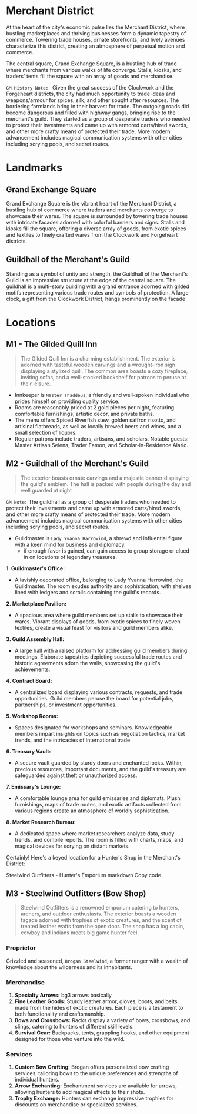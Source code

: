 # Merchant District

At the heart of the city's economic pulse lies the Merchant District, where bustling marketplaces and thriving businesses form a dynamic tapestry of commerce. Towering trade houses, ornate storefronts, and lively avenues characterize this district, creating an atmosphere of perpetual motion and commerce.

The central square, Grand Exchange Square, is a bustling hub of trade where merchants from various walks of life converge. Stalls, kiosks, and traders' tents fill the square with an array of goods and merchandise.

`GM History Note: ` Given the great success of the Clockwork and the Forgeheart districts, the city had much opportunity to trade ideas and weapons/armour for spices, silk, and other sought after resources. The bordering farmlands bring in their harvest for trade. The outgoing roads did become dangerous and filled with highway gangs, bringing rise to the merchant's guild. They started as a group of desperate traders who needed to protect their investments and came up with armored carts/hired swords, and other more crafty means of protected their trade. More modern advancement includes magical communication systems with other cities including scrying pools, and secret routes.

# Landmarks

## Grand Exchange Square

Grand Exchange Square is the vibrant heart of the Merchant District, a bustling hub of commerce where traders and merchants converge to showcase their wares. The square is surrounded by towering trade houses with intricate facades adorned with colorful banners and signs. Stalls and kiosks fill the square, offering a diverse array of goods, from exotic spices and textiles to finely crafted wares from the Clockwork and Forgeheart districts.

## Guildhall of the Merchant's Guild

Standing as a symbol of unity and strength, the Guildhall of the Merchant's Guild is an impressive structure at the edge of the central square. The guildhall is a multi-story building with a grand entrance adorned with gilded motifs representing various trade routes and symbols of protection. A large clock, a gift from the Clockwork District, hangs prominently on the facade

# Locations

## M1 - The Gilded Quill Inn

> The Gilded Quill Inn is a charming establishment. The exterior is adorned with tasteful wooden carvings and a wrought-iron sign displaying a stylized quill. The common area boasts a cozy fireplace, inviting sofas, and a well-stocked bookshelf for patrons to peruse at their leisure.

- Innkeeper is `Master Thaddeus`, a friendly and well-spoken individual who prides himself on providing quality service.
- Rooms are reasonably priced at 2 gold pieces per night, featuring comfortable furnishings, artistic decor, and private baths.
- The menu offers Spiced Riverfish stew, golden saffron risotto, and artisinal flatbreads, as well as locally brewed beers and wines, and a small selection of liquors.
- Regular patrons include traders, artisans, and scholars. Notable guests: Master Artisan Selena, Trader Eamon, and Scholar-in-Residence Alaric.

## M2 - Guildhall of the Merchant's Guild

> The exterior boasts ornate carvings and a majestic banner displaying the guild's emblem. The hall is packed with people during the day and well guarded at night

`GM Note:` The guildhall as a group of desperate traders who needed to protect their investments and came up with armored carts/hired swords, and other more crafty means of protected their trade. More modern advancement includes magical communication systems with other cities including scrying pools, and secret routes.

- Guildmaster is `Lady Yvanna Harrowind`, a shrewd and influential figure with a keen mind for business and diplomacy.
    - if enough favor is gained, can gain access to group storage or clued in on locations of legendary treasures.

**1. Guildmaster's Office:**
   - A lavishly decorated office, belonging to Lady Yvanna Harrowind, the Guildmaster. The room exudes authority and sophistication, with shelves lined with ledgers and scrolls containing the guild's records.

**2. Marketplace Pavilion:**
   - A spacious area where guild members set up stalls to showcase their wares. Vibrant displays of goods, from exotic spices to finely woven textiles, create a visual feast for visitors and guild members alike.

**3. Guild Assembly Hall:**
   - A large hall with a raised platform for addressing guild members during meetings. Elaborate tapestries depicting successful trade routes and historic agreements adorn the walls, showcasing the guild's achievements.

**4. Contract Board:**
   - A centralized board displaying various contracts, requests, and trade opportunities. Guild members peruse the board for potential jobs, partnerships, or investment opportunities.

**5. Workshop Rooms:**
   - Spaces designated for workshops and seminars. Knowledgeable members impart insights on topics such as negotiation tactics, market trends, and the intricacies of international trade.

**6. Treasury Vault:**
   - A secure vault guarded by sturdy doors and enchanted locks. Within, precious resources, important documents, and the guild's treasury are safeguarded against theft or unauthorized access.

**7. Emissary's Lounge:**
   - A comfortable lounge area for guild emissaries and diplomats. Plush furnishings, maps of trade routes, and exotic artifacts collected from various regions create an atmosphere of worldly sophistication.

**8. Market Research Bureau:**
   - A dedicated space where market researchers analyze data, study trends, and compile reports. The room is filled with charts, maps, and magical devices for scrying on distant markets.


Certainly! Here's a keyed location for a Hunter's Shop in the Merchant's District:

Steelwind Outfitters - Hunter's Emporium
markdown
Copy code

## M3 - Steelwind Outfitters (Bow Shop)

> Steelwind Outfitters is a renowned emporium catering to hunters, archers, and outdoor enthusiasts. The exterior boasts a wooden façade adorned with trophies of exotic creatures, and the scent of treated leather wafts from the open door. The shop has a log cabin, cowboy and indians meets big game hunter feel.

### Proprietor

Grizzled and seasoned, `Brogan Steelwind`, a former ranger with a wealth of knowledge about the wilderness and its inhabitants.

### Merchandise
1. **Specialty Arrows:** bg3 arrows basically
2. **Fine Leather Goods:** Sturdy leather armor, gloves, boots, and belts made from the hides of exotic creatures. Each piece is a testament to both functionality and craftsmanship.
3. **Bows and Crossbows:** Racks display a variety of bows, crossbows, and slings, catering to hunters of different skill levels.
4. **Survival Gear:** Backpacks, tents, grappling hooks, and other equipment designed for those who venture into the wild.

### Services
1. **Custom Bow Crafting:** Brogan offers personalized bow crafting services, tailoring bows to the unique preferences and strengths of individual hunters.
1. **Arrow Enchanting:** Enchantment services are available for arrows, allowing hunters to add magical effects to their shots.
1. **Trophy Exchange:** Hunters can exchange impressive trophies for discounts on merchandise or specialized services.

